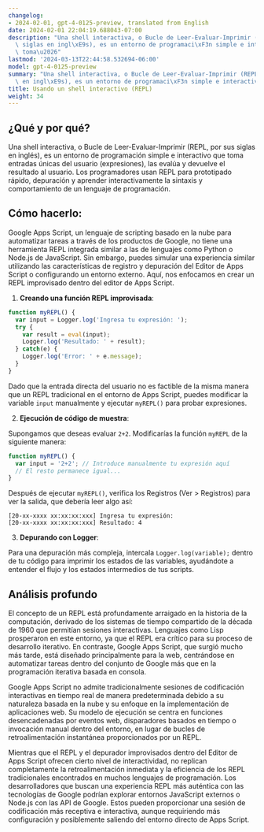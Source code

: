 ```yaml
---
changelog:
- 2024-02-01, gpt-4-0125-preview, translated from English
date: 2024-02-01 22:04:19.688043-07:00
description: "Una shell interactiva, o Bucle de Leer-Evaluar-Imprimir (REPL, por sus\
  \ siglas en ingl\xE9s), es un entorno de programaci\xF3n simple e interactivo que\
  \ toma\u2026"
lastmod: '2024-03-13T22:44:58.532694-06:00'
model: gpt-4-0125-preview
summary: "Una shell interactiva, o Bucle de Leer-Evaluar-Imprimir (REPL, por sus siglas\
  \ en ingl\xE9s), es un entorno de programaci\xF3n simple e interactivo que toma\u2026"
title: Usando un shell interactivo (REPL)
weight: 34
---
```


## ¿Qué y por qué?

Una shell interactiva, o Bucle de Leer-Evaluar-Imprimir (REPL, por sus siglas en inglés), es un entorno de programación simple e interactivo que toma entradas únicas del usuario (expresiones), las evalúa y devuelve el resultado al usuario. Los programadores usan REPL para prototipado rápido, depuración y aprender interactivamente la sintaxis y comportamiento de un lenguaje de programación.

## Cómo hacerlo:

Google Apps Script, un lenguaje de scripting basado en la nube para automatizar tareas a través de los productos de Google, no tiene una herramienta REPL integrada similar a las de lenguajes como Python o Node.js de JavaScript. Sin embargo, puedes simular una experiencia similar utilizando las características de registro y depuración del Editor de Apps Script o configurando un entorno externo. Aquí, nos enfocamos en crear un REPL improvisado dentro del editor de Apps Script.

1. **Creando una función REPL improvisada**:

```javascript
function myREPL() {
  var input = Logger.log('Ingresa tu expresión: ');
  try {
    var result = eval(input);
    Logger.log('Resultado: ' + result);
  } catch(e) {
    Logger.log('Error: ' + e.message);
  }
}
```

Dado que la entrada directa del usuario no es factible de la misma manera que un REPL tradicional en el entorno de Apps Script, puedes modificar la variable `input` manualmente y ejecutar `myREPL()` para probar expresiones.

2. **Ejecución de código de muestra**:

Supongamos que deseas evaluar `2+2`. Modificarías la función `myREPL` de la siguiente manera:

```javascript
function myREPL() {
  var input = '2+2'; // Introduce manualmente tu expresión aquí
  // El resto permanece igual...
}
```

Después de ejecutar `myREPL()`, verifica los Registros (Ver > Registros) para ver la salida, que debería leer algo así:

```
[20-xx-xxxx xx:xx:xx:xxx] Ingresa tu expresión:
[20-xx-xxxx xx:xx:xx:xxx] Resultado: 4
```

3. **Depurando con Logger**:

Para una depuración más compleja, intercala `Logger.log(variable);` dentro de tu código para imprimir los estados de las variables, ayudándote a entender el flujo y los estados intermedios de tus scripts.

## Análisis profundo

El concepto de un REPL está profundamente arraigado en la historia de la computación, derivado de los sistemas de tiempo compartido de la década de 1960 que permitían sesiones interactivas. Lenguajes como Lisp prosperaron en este entorno, ya que el REPL era crítico para su proceso de desarrollo iterativo. En contraste, Google Apps Script, que surgió mucho más tarde, está diseñado principalmente para la web, centrándose en automatizar tareas dentro del conjunto de Google más que en la programación iterativa basada en consola.

Google Apps Script no admite tradicionalmente sesiones de codificación interactivas en tiempo real de manera predeterminada debido a su naturaleza basada en la nube y su enfoque en la implementación de aplicaciones web. Su modelo de ejecución se centra en funciones desencadenadas por eventos web, disparadores basados en tiempo o invocación manual dentro del entorno, en lugar de bucles de retroalimentación instantánea proporcionados por un REPL.

Mientras que el REPL y el depurador improvisados dentro del Editor de Apps Script ofrecen cierto nivel de interactividad, no replican completamente la retroalimentación inmediata y la eficiencia de los REPL tradicionales encontrados en muchos lenguajes de programación. Los desarrolladores que buscan una experiencia REPL más auténtica con las tecnologías de Google podrían explorar entornos JavaScript externos o Node.js con las API de Google. Estos pueden proporcionar una sesión de codificación más receptiva e interactiva, aunque requiriendo más configuración y posiblemente saliendo del entorno directo de Apps Script.

